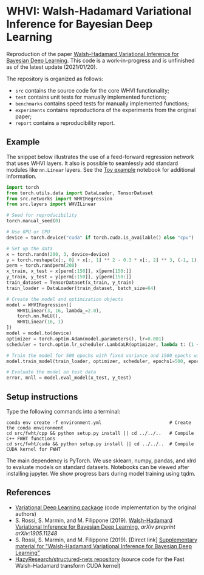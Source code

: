# WHVI: Walsh-Hadamard Variational Inference for Bayesian Deep Learning

Reproduction of the paper [Walsh-Hadamard Variational Inference for Bayesian Deep Learning](https://proceedings.neurips.cc//paper/2020/hash/6df182582740607da754e4515b70e32d-Abstract.html).
This code is a work-in-progress and is unfinished as of the latest update (2021/01/20).

The repository is organized as follows:
* `src` contains the source code for the core WHVI functionality;
* `test` contains unit tests for manually implemented functions;
* `benchmarks` contains speed tests for manually implemented functions;
* `experiments` contains reproductions of the experiments from the original paper;
* `report` contains a reproducibility report.

## Example
The snippet below illustrates the use of a feed-forward regression network that uses WHVI layers.
It also is possible to seamlessly add standard modules like `nn.Linear` layers.
See the [Toy example](./experiments/Toy%20example.ipynb) notebook for additional information.

```python
import torch
from torch.utils.data import DataLoader, TensorDataset
from src.networks import WHVIRegression
from src.layers import WHVILinear

# Seed for reproducibility
torch.manual_seed(0)

# Use GPU or CPU
device = torch.device("cuda" if torch.cuda.is_available() else "cpu")

# Set up the data
x = torch.randn(200, 3, device=device)
y = torch.reshape(x[:, 0] + x[:, 1] ** 2 - 0.3 * x[:, 2] ** 3, (-1, 1))
perm = torch.randperm(200)
x_train, x_test = x[perm[:150]], x[perm[150:]]
y_train, y_test = y[perm[:150]], y[perm[150:]]
train_dataset = TensorDataset(x_train, y_train)
train_loader = DataLoader(train_dataset, batch_size=64)

# Create the model and optimization objects
model = WHVIRegression([
    WHVILinear(3, 16, lambda_=2.0),
    torch.nn.ReLU(),
    WHVILinear(16, 1)
])
model = model.to(device)
optimizer = torch.optim.Adam(model.parameters(), lr=0.001)
scheduler = torch.optim.lr_scheduler.LambdaLR(optimizer, lambda t: (1 + 0.0005 * t) ** (-0.3))

# Train the model for 500 epochs with fixed variance and 1500 epochs with optimized variance
model.train_model(train_loader, optimizer, scheduler, epochs1=500, epochs2=1500)

# Evaluate the model on test data
error, mnll = model.eval_model(x_test, y_test)
```

## Setup instructions
Type the following commands into a terminal:
```
conda env create -f environment.yml                         # Create the conda environment
cd src/fwht/cpp && python setup.py install || cd ../../..   # Compile C++ FWHT functions
cd src/fwht/cuda && python setup.py install || cd ../../..  # Compile CUDA kernel for FWHT
```
The main dependency is PyTorch.
We use sklearn, numpy, pandas, and xlrd to evaluate models on standard datasets.
Notebooks can be viewed after installing jupyter.
We show progress bars during model training using tqdm.


## References
* [Variational Deep Learning package](https://github.com/srossi93/vardl) (code implementation by the original authors)
* S. Rossi, S. Marmin, and M. Filippone (2019). [Walsh-Hadamard Variational Inference for Bayesian Deep Learning.](https://arxiv.org/abs/1905.11248) *arXiv preprint arXiv:1905.11248*  
* S. Rossi, S. Marmin, and M. Filippone (2019). \[Direct link\] [Supplementary material for "Walsh-Hadamard Variational Inference for Bayesian Deep Learning"](https://www.eurecom.fr/fr/publication/6398/download/data-publi-6398.pdf)
* [HazyResearch/structured-nets repository](https://github.com/HazyResearch/structured-nets/tree/master/pytorch) (source code for the Fast Walsh-Hadamard transform CUDA kernel)